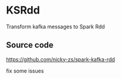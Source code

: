 # KSRdd
Transform kafka messages to Spark Rdd

## Source code
https://github.com/nicky-zs/spark-kafka-rdd

fix some issues 
